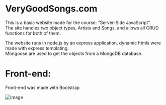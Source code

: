 # VeryGoodSongs.com
This is a basic website made for the course: "Server-Side JavaScript".  
The site handles two object types, Artists and Songs, and allows all CRUD functions for both of them.

The website runs in node.js by an express application, dynamic htmls were made with express templating.  
Mongoose are used to get the objects from a MongoDB database. 

# Front-end:
Front-end was made with Bootstrap
    
![image](https://user-images.githubusercontent.com/61591712/116728337-12ec9980-a9e6-11eb-9511-2d9d2240a9ea.png)
